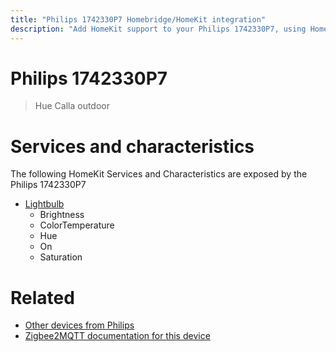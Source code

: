 ```yaml
---
title: "Philips 1742330P7 Homebridge/HomeKit integration"
description: "Add HomeKit support to your Philips 1742330P7, using Homebridge, Zigbee2MQTT and homebridge-z2m."
---
```

<!---
This file has been GENERATED using src/docgen/docgen.ts
DO NOT EDIT THIS FILE MANUALLY!
-->
# Philips 1742330P7
> Hue Calla outdoor


# Services and characteristics
The following HomeKit Services and Characteristics are exposed by
the Philips 1742330P7

* [Lightbulb](../../light.md)
  * Brightness
  * ColorTemperature
  * Hue
  * On
  * Saturation


# Related
* [Other devices from Philips](../index.md#philips)
* [Zigbee2MQTT documentation for this device](https://www.zigbee2mqtt.io/devices/1742330P7.html)